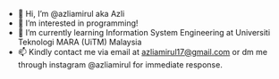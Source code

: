 - 👋 Hi, I’m @azliamirul aka Azli
- 👀 I’m interested in programming!
- 🌱 I’m currently learning Information System Engineering at Universiti Teknologi MARA (UiTM) Malaysia
- 📫 Kindly contact me via email at azliamirul17@gmail.com or dm me through instagram @azliamirul for immediate response.
